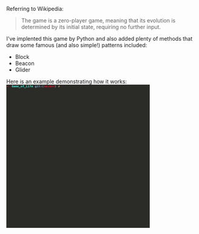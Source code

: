Referring to Wikipedia:
> The game is a zero-player game, meaning that its evolution is determined by its initial state, requiring no further input.

I've implented this game by Python and also added plenty of methods that draw some famous (and also simple!) patterns included:
* Block
* Beacon 
* Glider

Here is an example demonstrating how it works:
<img src="./Game_of_Life.gif" width="75%">
